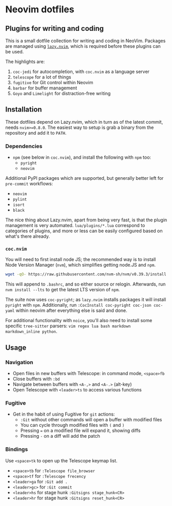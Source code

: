 # Neovim dotfiles

## Plugins for writing and coding

This is a small dotfile collection for writing and coding in NeoVim. Packages
are managed using [`lazy.nvim`](https://github.com/folke/lazy.nvim), which
is required before these plugins can be used.

The highlights are:

1. `coc-jedi` for autocompletion, with `coc.nvim` as a language server
2. `telescope` for a lot of things
3. `fugitive` for Git control within Neovim
4. `barbar` for buffer management
5. `Goyo` and `Limelight` for distraction-free writing


## Installation

These dotfiles depend on Lazy.nvim, which in turn as of the latest commit, needs
`nvim>=0.8.0`. The easiest way to setup is grab a binary from the repository and
add it to `PATH`.

### Dependencies

- `npm` (see below in `coc.nvim`), and install the following with `npm` too:
    - `pyright`
    - `neovim`

Additional PyPI packages which are supported, but generally better left for `pre-commit`
workflows:

- `neovim`
- `pylint`
- `isort`
- `black`

The nice thing about Lazy.nvim, apart from being very fast, is that the plugin
management is very automated. `lua/plugins/*.lua` correspond to categories of
plugins, and more or less can be easily configured based on what's there already.

### `coc.nvim`

You will need to first install node JS; the recommended way is to install Node Version Manager
(`nvm`), which simplifies getting node.JS and `npm`.

```bash
wget -qO- https://raw.githubusercontent.com/nvm-sh/nvm/v0.39.3/install.sh | bash
```

This will append to `.bashrc`, and so either source or relogin. Afterwards, run `nvm install --lts`
to get the latest LTS version of `npm`.

The suite now uses `coc-pyright`; as `lazy.nvim` installs packages it will install `pyright`
with `npm`. Additionally, run `:CocInstall coc-pyright coc-json coc-yaml` within neovim after everything else
is said and done.

For additional functionality with `noice`, you'll also need to install some specific
`tree-sitter` parsers: `vim regex lua bash markdown markdown_inline python`.

## Usage

### Navigation

- Open files in new buffers with Telescope: in command mode, `<space>fb`
- Close buffers with `:bd`
- Navigate between buffers with `<A-,>` and `<A-.>` (alt-key)
- Open Telescope with `<leader>ts` to access various functions

### Fugitive

- Get in the habit of using Fugitive for `git` actions:
    - `:Git` without other commands will open a buffer with modified files
    - You can cycle through modified files with `(` and `)`
    - Pressing `=` on a modified file will expand it, showing diffs
    - Pressing `-` on a diff will add the patch

### Bindings

Use `<space>tk` to open up the Telescope keymap list.

- `<space>tb` for `:Telescope file_browser`
- `<space>tf` for `:Telescope frecency`
- `<leader>ga` for `:Git add .`
- `<leader>gc>` for `:Git commit`
- `<leader>hs` for stage hunk `:Gitsigns stage_hunk<CR>`
- `<leader>hr` for stage hunk `:Gitsigns reset_hunk<CR>`
